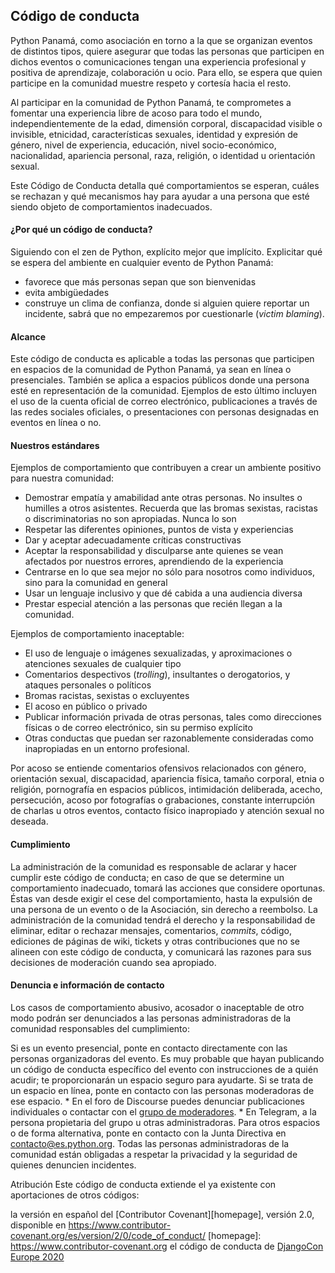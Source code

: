 ## Código de conducta ##

Python Panamá, como asociación en torno a la que se organizan eventos de distintos tipos, quiere asegurar que todas las personas que participen en dichos eventos o comunicaciones tengan una experiencia profesional y positiva de aprendizaje, colaboración u ocio. Para ello, se espera que quien participe en la comunidad muestre respeto y cortesía hacia el resto.

Al participar en la comunidad de Python Panamá, te comprometes a fomentar una experiencia libre de acoso para todo el mundo, independientemente de la edad, dimensión corporal, discapacidad visible o invisible, etnicidad, características sexuales, identidad y expresión de género, nivel de experiencia, educación, nivel socio-económico, nacionalidad, apariencia personal, raza, religión, o identidad u orientación sexual.

Este Código de Conducta detalla qué comportamientos se esperan, cuáles se rechazan y qué mecanismos hay para ayudar a una persona que esté siendo objeto de comportamientos inadecuados.

#### ¿Por qué un código de conducta? ####
Siguiendo con el zen de Python, explícito mejor que implícito. Explicitar qué se espera del ambiente en cualquier evento de Python Panamá:

- favorece que más personas sepan que son bienvenidas
- evita ambigüedades
- construye un clima de confianza, donde si alguien quiere reportar un incidente, sabrá que no empezaremos por cuestionarle (*victim blaming*).

#### Alcance ####
Este código de conducta es aplicable a todas las personas que participen en espacios de la comunidad de Python Panamá, ya sean en línea o presenciales. También se aplica a espacios públicos donde una persona esté en representación de la comunidad. Ejemplos de esto último incluyen el uso de la cuenta oficial de correo electrónico, publicaciones a través de las redes sociales oficiales, o presentaciones con personas designadas en eventos en línea o no.

#### Nuestros estándares ####
Ejemplos de comportamiento que contribuyen a crear un ambiente positivo para nuestra comunidad:

- Demostrar empatía y amabilidad ante otras personas. No insultes o humilles a otros asistentes. Recuerda que las bromas sexistas, racistas o discriminatorias no son apropiadas. Nunca lo son
- Respetar las diferentes opiniones, puntos de vista y experiencias
- Dar y aceptar adecuadamente críticas constructivas
- Aceptar la responsabilidad y disculparse ante quienes se vean afectados por nuestros errores, aprendiendo de la experiencia
- Centrarse en lo que sea mejor no sólo para nosotros como individuos, sino para la comunidad en general
- Usar un lenguaje inclusivo y que dé cabida a una audiencia diversa
- Prestar especial atención a las personas que recién llegan a la comunidad.

Ejemplos de comportamiento inaceptable:

- El uso de lenguaje o imágenes sexualizadas, y aproximaciones o atenciones sexuales de cualquier tipo
- Comentarios despectivos (_trolling_), insultantes o derogatorios, y ataques personales o políticos
- Bromas racistas, sexistas o excluyentes
- El acoso en público o privado
- Publicar información privada de otras personas, tales como direcciones físicas o de correo electrónico, sin su permiso explícito
- Otras conductas que puedan ser razonablemente consideradas como inapropiadas en un entorno profesional.

Por acoso se entiende comentarios ofensivos relacionados con género, orientación sexual, discapacidad, apariencia física, tamaño corporal, etnia o religión, pornografía en espacios públicos, intimidación deliberada, acecho, persecución, acoso por fotografías o grabaciones, constante interrupción de charlas u otros eventos, contacto físico inapropiado y atención sexual no deseada.

#### Cumplimiento ####
La administración de la comunidad es responsable de aclarar y hacer cumplir este código de conducta; en caso de que se determine un comportamiento inadecuado, tomará las acciones que considere oportunas. Éstas van desde exigir el cese del comportamiento, hasta la expulsión de una persona de un evento o de la Asociación, sin derecho a reembolso. La administración de la comunidad tendrá el derecho y la responsabilidad de eliminar, editar o rechazar mensajes, comentarios, _commits_, código, ediciones de páginas de wiki, tickets y otras contribuciones que no se alineen con este código de conducta, y comunicará las razones para sus decisiones de moderación cuando sea apropiado.

#### Denuncia e información de contacto ####
Los casos de comportamiento abusivo, acosador o inaceptable de otro modo podrán ser denunciados a las personas administradoras de la comunidad responsables del cumplimiento:

Si es un evento presencial, ponte en contacto directamente con las personas organizadoras del evento. Es muy probable que hayan publicando un código de conducta específico del evento con instrucciones de a quién acudir; te proporcionarán un espacio seguro para ayudarte.
Si se trata de un espacio en línea, ponte en contacto con las personas moderadoras de ese espacio. * En el foro de Discourse puedes denunciar publicaciones individuales o contactar con el [grupo de moderadores](https://comunidad.es.python.org/groups/moderadores). * En Telegram, a la persona propietaria del grupo u otras administradoras.
Para otros espacios o de forma alternativa, ponte en contacto con la Junta Directiva en [contacto@es.python.org](mailto:contacto@es.python.org).
Todas las personas administradoras de la comunidad están obligadas a respetar la privacidad y la seguridad de quienes denuncien incidentes.

Atribución
Este código de conducta extiende el ya existente con aportaciones de otros códigos:

la versión en español del [Contributor Covenant][homepage], versión 2.0, disponible en https://www.contributor-covenant.org/es/version/2/0/code_of_conduct/ [homepage]: https://www.contributor-covenant.org
el código de conducta de [DjangoCon Europe 2020](https://2020.djangocon.eu/conduct/code_of_conduct/)
